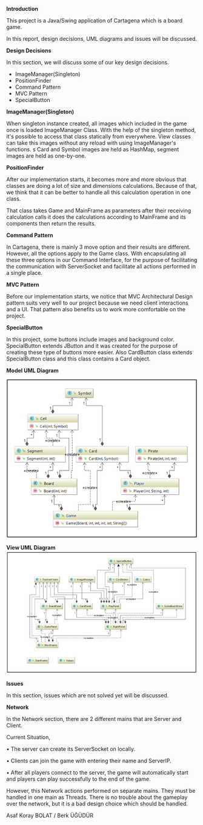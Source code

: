 **Introduction**

This project is a Java/Swing application of Cartagena which is a board game.

In this report,         design decisions, UML diagrams and issues will be discussed.

**Design Decisions**

In this section, we will discuss some of our key design decisions.

- ImageManager(Singleton)
- PositionFinder
- Command Pattern
- MVC Pattern
- SpecialButton

**ImageManager(Singleton)**

When singleton instance created,  all images which included in the game once is loaded ImageManager Class. With the help of the singleton method, it&#39;s possible to access that class statically from everywhere. View classes can take this images without any reload with using ImageManager&#39;s functions.
s
Card and Symbol images are held as HashMap, segment images are held as one-by-one.

**PositionFinder**

After our implementation starts,  it becomes more and more obvious that classes are doing a lot of size and dimensions calculations. Because of that, we think that it can be better to handle all this calculation operation in one class.

That class takes Game and MainFrame as parameters after their receiving calculation calls it does the calculations according to MainFrame and its components then return the results.

**Command Pattern**

In Cartagena,  there is mainly 3 move option and their results are different. However, all the options apply to the Game class. With encapsulating all these three options in our Command Interface,  for the purpose of facilitating the communication with ServerSocket and facilitate all actions performed in a single place.

**MVC Pattern**

Before our implementation starts,  we notice that MVC Architectural Design pattern suits very well to our project because we need client interactions and a UI. That pattern also benefits us to work more comfortable on the project.

**SpecialButton**

In this project, some buttons include images and background color. SpecialButton extends JButton and it was created for the purpose of creating these type of buttons more easier. Also CardButton class extends SpecialButton class and this class contains a Card object.





**Model UML Diagram**

![Model](report/Model_UML.png)

**View UML Diagram**
![Model](report/View_UML.png)

**Issues**

In this section, issues which are not solved yet will be discussed. 

**Network**

In the Network section, there are 2 different mains that are Server and Client.

Current Situation,

•    The server can create its ServerSocket on locally.

•    Clients can join the game with entering their name and ServerIP.

•    After all players connect to the server, the game will automatically start and players can play successfully to the end of the game.

However, this Network actions performed on separate mains. They must be handled in one main as Threads. There is no trouble about the gameplay over the network, but it is a bad design choice which should be handled.


Asaf Koray BOLAT / Berk ÜĞÜDÜR